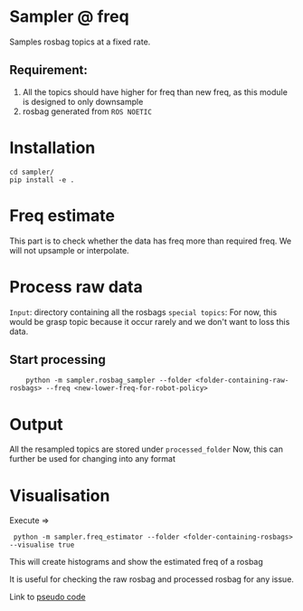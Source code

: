 # Sampler @ freq

Samples rosbag topics at a fixed rate.


## Requirement:
1. All the topics should have higher for freq than new freq, as this module is designed to only downsample
2. rosbag generated from `ROS NOETIC`

# Installation

```
cd sampler/
pip install -e .
```


# Freq estimate

This part is to check whether the data has freq more than required freq. We will not upsample or interpolate.


# Process raw data

`Input`: directory containing all the rosbags
`special topics`: For now, this would be grasp topic because it occur rarely and we don't want to loss this data.


## Start processing

```
    python -m sampler.rosbag_sampler --folder <folder-containing-raw-rosbags> --freq <new-lower-freq-for-robot-policy>
```


# Output

All the resampled topics are stored under `processed_folder`
Now, this can further be used for changing into any format


# Visualisation

Execute => 

```
 python -m sampler.freq_estimator --folder <folder-containing-rosbags> --visualise true
```

This will create histograms and show the estimated freq of a rosbag

It is useful for checking the raw rosbag and processed rosbag for any issue.

Link to [pseudo code](pseudo_code.md)




